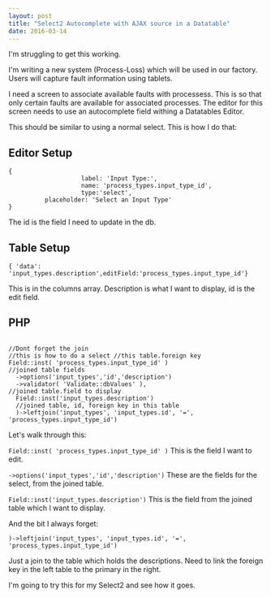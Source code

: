 ```yaml
---
layout: post
title: "Select2 Autocomplete with AJAX source in a Datatable"
date: 2016-03-14
---
```


I'm struggling to get this working.

I'm writing a new system (Process-Loss) which will be used in our factory. 
Users will capture fault information using tablets.

I need a screen to associate available faults with processess. This is so that only certain faults are available for associated processes.
The editor for this screen needs to use an autocomplete field withing a Datatables Editor.

This should be similar to using a normal select. This is how I do that:

## Editor Setup
```
{
					label: 'Input Type:',
					name: 'process_types.input_type_id',
					type:'select',
          placeholder: 'Select an Input Type'
}

```
The id is the field I need to update in the db.

## Table Setup

```
{ 'data': 'input_types.description',editField:'process_types.input_type_id'}
```

This is in the columns array. Description is what I want to display, id is the edit field.

## PHP

```

//Dont forget the join
//this is how to do a select //this table.foreign key
Field::inst( 'process_types.input_type_id' )
//joined table fields
  ->options('input_types','id','description')
  ->validator( 'Validate::dbValues' ),
//joined table.field to display
  Field::inst('input_types.description')
  //joined table, id, foreign key in this table
  )->leftjoin('input_types', 'input_types.id', '=', 'process_types.input_type_id')
```


Let's walk through this:

```Field::inst( 'process_types.input_type_id' )``` This is the field I want to edit.

```->options('input_types','id','description')``` These are the fields for the select, from the joined table.

```Field::inst('input_types.description')```  This is the field from the joined table which I want to display.


And the bit I always forget:
```
)->leftjoin('input_types', 'input_types.id', '=', 'process_types.input_type_id')
```
Just a join to the table which holds the descriptions.
Need to link the foreign key in the left table to the primary in the right.


I'm going to try this for my Select2 and see how it goes.








